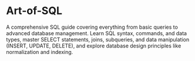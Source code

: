 # Art-of-SQL
A comprehensive SQL guide covering everything from basic queries to advanced database management. Learn SQL syntax, commands, and data types, master SELECT statements, joins, subqueries, and data manipulation (INSERT, UPDATE, DELETE), and explore database design principles like normalization and indexing.
